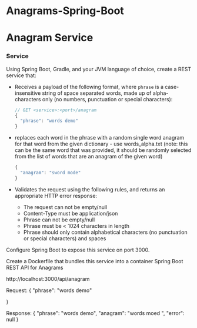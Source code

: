 # Anagrams-Spring-Boot
# Anagram Service

### Service
Using Spring Boot, Gradle, and your JVM language of choice, create a REST service that:
- Receives a payload of the following format, where `phrase` is a case-insensitive string of space separated words, made up of alpha-characters only (no numbers, punctuation or special characters):

  ```javascript
  // GET <service>:<port>/anagram
  {
    "phrase": "words demo"
  }
  ```

- replaces each word in the phrase with a random single word anagram for that word from the given dictionary - use words_alpha.txt (note: this can be the same word that was provided, it should be randomly selected from the list of words that are an anagram of the given word)

  ```javascript
  {
    "anagram": "sword mode"
  }
  ```

- Validates the request using the following rules, and returns an appropriate HTTP error response:
  - The request can not be empty/null
  - Content-Type must be application/json
  - Phrase can not be empty/null
  - Phrase must be < 1024 characters in length
  - Phrase should only contain alphabetical characters (no punctuation or special characters) and spaces

Configure Spring Boot to expose this service on port 3000.

Create a Dockerfile that bundles this service into a container
Spring Boot REST API for Anagrams 

http://localhost:3000/api/anagram

Request:
 {
    "phrase": "words demo" 
   
  }
  
  Response:
  {
    "phrase": "words demo",
    "anagram": "words moed ",
    "error": null
}


  
  
